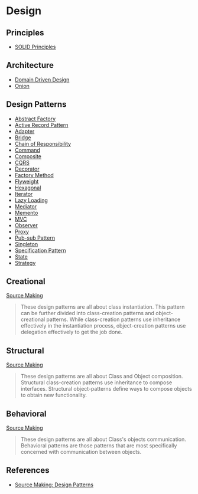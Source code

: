 # Design

## Principles

-   [SOLID Principles](./solid.md)

## Architecture

-   [Domain Driven Design](./ddd.md)
-   [Onion](./onion.md)

## Design Patterns

-   [Abstract Factory](./abstract_factory.md)
-   [Active Record Pattern](./active_record_pattern.md)
-   [Adapter](./adapter.md)
-   [Bridge](./bridge.md)
-   [Chain of Responsibility](./chain_of_responsibility.md)
-   [Command](./command.md)
-   [Composite](./composite.md)
-   [CQRS](./cqrs.md)
-   [Decorator](./decorator.md)
-   [Factory Method](./factory_method.md)
-   [Flyweight](./flyweight.md)
-   [Hexagonal](./hexagonal.md)
-   [Iterator](./iterator.md)
-   [Lazy Loading](./lazy_loading.md)
-   [Mediator](./mediator.md)
-   [Memento](./memento.md)
-   [MVC](./mvc.md)
-   [Observer](./observer.md)
-   [Proxy](./proxy.md)
-   [Pub-sub Pattern](./pub_sub.md)
-   [Singleton](./singleton.md)
-   [Specification Pattern](./specification_pattern.md)
-   [State](./state.md)
-   [Strategy](./strategy.md)

## Creational

[Source Making][source_making]

> These design patterns are all about class instantiation. This pattern can be further divided into class-creation patterns and object-creational patterns. While class-creation patterns use inheritance effectively in the instantiation process, object-creation patterns use delegation effectively to get the job done.

## Structural

[Source Making][source_making]

> These design patterns are all about Class and Object composition. Structural class-creation patterns use inheritance to compose interfaces. Structural object-patterns define ways to compose objects to obtain new functionality.

## Behavioral

[Source Making][source_making]

> These design patterns are all about Class's objects communication. Behavioral patterns are those patterns that are most specifically concerned with communication between objects.

## References

-   [Source Making: Design Patterns][source_making]

[source_making]: https://sourcemaking.com/design_patterns "Source Making: Design Patterns"
